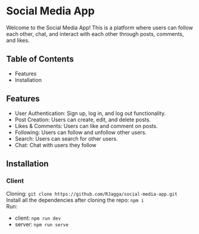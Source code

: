 # Social Media App
Welcome to the Social Media App! This is a platform where users can follow each other, chat, and interact with each other through posts, comments, and likes.

## Table of Contents
* Features
* Installation

## Features
* User Authentication: Sign up, log in, and log out functionality.
* Post Creation: Users can create, edit, and delete posts.
* Likes & Comments: Users can like and comment on posts.
* Following: Users can follow and unfollow other users. 
* Search: Users can search for other users. 
* Chat: Chat with users they follow

## Installation

### Client
Cloning: `git clone https://github.com/RJagga/social-media-app.git` <br/>
Install all the dependencies after cloning the repo: `npm i` <br/>
Run:
* client: `npm run dev`
* server: `npm run serve`
